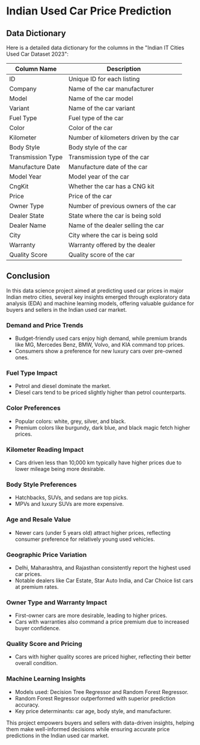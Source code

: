 # Indian Used Car Price Prediction

## Data Dictionary
Here is a detailed data dictionary for the columns in the "Indian IT Cities Used Car Dataset 2023":

| Column Name        | Description                                 |
|--------------------|---------------------------------------------|
| ID                 | Unique ID for each listing                 |
| Company            | Name of the car manufacturer               |
| Model              | Name of the car model                      |
| Variant            | Name of the car variant                    |
| Fuel Type          | Fuel type of the car                       |
| Color              | Color of the car                           |
| Kilometer          | Number of kilometers driven by the car    |
| Body Style         | Body style of the car                     |
| Transmission Type  | Transmission type of the car              |
| Manufacture Date   | Manufacture date of the car               |
| Model Year         | Model year of the car                     |
| CngKit             | Whether the car has a CNG kit             |
| Price              | Price of the car                          |
| Owner Type         | Number of previous owners of the car      |
| Dealer State       | State where the car is being sold         |
| Dealer Name        | Name of the dealer selling the car        |
| City               | City where the car is being sold          |
| Warranty           | Warranty offered by the dealer            |
| Quality Score      | Quality score of the car                  |

## Conclusion

In this data science project aimed at predicting used car prices in major Indian metro cities, several key insights emerged through exploratory data analysis (EDA) and machine learning models, offering valuable guidance for buyers and sellers in the Indian used car market.

### **Demand and Price Trends**
- Budget-friendly used cars enjoy high demand, while premium brands like MG, Mercedes Benz, BMW, Volvo, and KIA command top prices.
- Consumers show a preference for new luxury cars over pre-owned ones.

### **Fuel Type Impact**
- Petrol and diesel dominate the market.
- Diesel cars tend to be priced slightly higher than petrol counterparts.

### **Color Preferences**
- Popular colors: white, grey, silver, and black.
- Premium colors like burgundy, dark blue, and black magic fetch higher prices.

### **Kilometer Reading Impact**
- Cars driven less than 10,000 km typically have higher prices due to lower mileage being more desirable.

### **Body Style Preferences**
- Hatchbacks, SUVs, and sedans are top picks.
- MPVs and luxury SUVs are more expensive.

### **Age and Resale Value**
- Newer cars (under 5 years old) attract higher prices, reflecting consumer preference for relatively young used vehicles.

### **Geographic Price Variation**
- Delhi, Maharashtra, and Rajasthan consistently report the highest used car prices.
- Notable dealers like Car Estate, Star Auto India, and Car Choice list cars at premium rates.

### **Owner Type and Warranty Impact**
- First-owner cars are more desirable, leading to higher prices.
- Cars with warranties also command a price premium due to increased buyer confidence.

### **Quality Score and Pricing**
- Cars with higher quality scores are priced higher, reflecting their better overall condition.

### **Machine Learning Insights**
- Models used: Decision Tree Regressor and Random Forest Regressor.
- Random Forest Regressor outperformed with superior prediction accuracy.
- Key price determinants: car age, body style, and manufacturer.

This project empowers buyers and sellers with data-driven insights, helping them make well-informed decisions while ensuring accurate price predictions in the Indian used car market.

